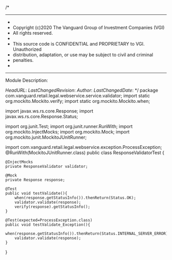 /*
 ****************************************************************************
 *
 * Copyright (c)2020 The Vanguard Group of Investment Companies (VGI)
 * All rights reserved.
 *
 * This source code is CONFIDENTIAL and PROPRIETARY to VGI. Unauthorized
 * distribution, adaptation, or use may be subject to civil and criminal
 * penalties.
 *
 ****************************************************************************
 Module Description:

 $HeadURL:$
 $LastChangedRevision:$
 $Author:$
 $LastChangedDate:$
*/
package com.vanguard.retail.legal.webservice.service.validator;
import static org.mockito.Mockito.verify;
import static org.mockito.Mockito.when;

import javax.ws.rs.core.Response;
import javax.ws.rs.core.Response.Status;

import org.junit.Test;
import org.junit.runner.RunWith;
import org.mockito.InjectMocks;
import org.mockito.Mock;
import org.mockito.junit.MockitoJUnitRunner;

import com.vanguard.retail.legal.webservice.exception.ProcessException;
@RunWith(MockitoJUnitRunner.class)
public class ResponseValidatorTest {

	@InjectMocks
	private ResponseValidator validator;
	
	@Mock
	private Response response;
	
	@Test
	public void testValidate(){
		when(response.getStatusInfo()).thenReturn(Status.OK);
		validator.validate(response);
		verify(response).getStatusInfo();
	}
	
	@Test(expected=ProcessException.class)
	public void testValidate_Exception(){
		when(response.getStatusInfo()).thenReturn(Status.INTERNAL_SERVER_ERROR);
		validator.validate(response);
	}
	
}

